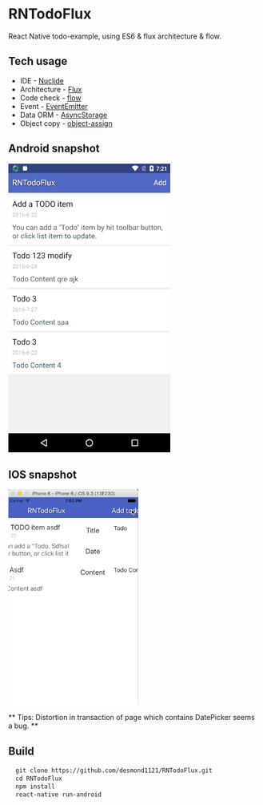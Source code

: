 # RNTodoFlux
React Native todo-example, using ES6 & flux architecture & flow.

## Tech usage

- IDE - [Nuclide](https://nuclide.io/)
- Architecture - [Flux](https://facebook.github.io/flux/)
- Code check - [flow](https://flowtype.org)
- Event - [EventEmitter](https://nodejs.org/api/events.html)
- Data ORM - [AsyncStorage](https://facebook.github.io/react-native/docs/asyncstorage.html)
- Object copy - [object-assign](https://github.com/sindresorhus/object-assign)

## Android snapshot

![flux-and](flux_and.gif)

## IOS snapshot

![flux-ios](flux_ios.gif)

** Tips: Distortion in transaction of page which contains DatePicker seems a bug. **

## Build

```
  git clone https://github.com/desmond1121/RNTodoFlux.git
  cd RNTodoFlux
  npm install
  react-native run-android
```
